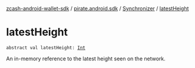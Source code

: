 [zcash-android-wallet-sdk](../../index.md) / [pirate.android.sdk](../index.md) / [Synchronizer](index.md) / [latestHeight](./latest-height.md)

# latestHeight

`abstract val latestHeight: `[`Int`](https://kotlinlang.org/api/latest/jvm/stdlib/kotlin/-int/index.html)

An in-memory reference to the latest height seen on the network.

